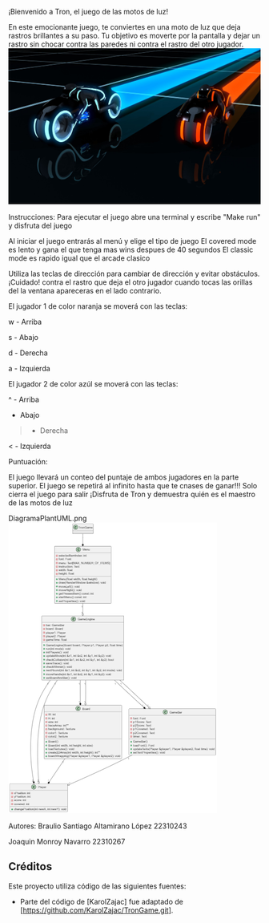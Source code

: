 
¡Bienvenido a Tron, el juego de las motos de luz!

En este emocionante juego, te conviertes en una moto de luz que deja rastros brillantes a su paso. Tu objetivo es moverte por la pantalla y dejar un rastro sin chocar contra las paredes ni contra el rastro del otro jugador.
![Menu Background](resources/menu_background.jpg)

Instrucciones:
Para ejecutar el juego abre una terminal y escribe "Make run" y disfruta del juego 

Al iniciar el juego entrarás al menú y elige el tipo de juego
El covered mode es lento y gana el que tenga mas wins despues de 40 segundos
El classic mode es rapido igual que el arcade clasico

Utiliza las teclas de dirección para cambiar de dirección y evitar obstáculos.
¡Cuidado!  contra el rastro que deja el otro jugador cuando tocas las orillas del la ventana apareceras en el lado contrario.

El jugador 1 de color naranja se moverá con las teclas:

w - Arriba

s - Abajo

d - Derecha

a - Izquierda



El jugador 2 de color azúl se moverá con las teclas:

^ - Arriba

 - Abajo

> - Derecha

< - Izquierda


Puntuación:

El juego llevará un conteo del puntaje de ambos jugadores en la parte superior.
El juego se repetirá al infinito hasta que te cnases de ganar!!! 
Solo cierra el juego para salir
¡Disfruta de Tron y demuestra quién es el maestro de las motos de luz

DiagramaPlantUML.png
![Diagrama de clases](resources/DiagramaPlantUML.png)




Autores:
Braulio Santiago Altamirano López 22310243


Joaquin Monroy Navarro 22310267

## Créditos

Este proyecto utiliza código de las siguientes fuentes:

- Parte del código de [KarolZajac] fue adaptado de [https://github.com/KarolZajac/TronGame.git].


